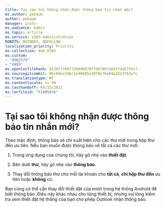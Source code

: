 ```yaml
---
title: Tại sao tôi không nhận được thông báo tin nhắn mới?
ms.author: pebaum
author: pebaum
manager: scotv
ms.audience: Admin
ms.topic: article
ms.service: o365-administration
ROBOTS: NOINDEX, NOFOLLOW
localization_priority: Priority
ms.collection: Adm_O365
ms.custom:
- "9002579"
- "4995"
ms.openlocfilehash: 6128f1f68f33b0d6070ffd6f867a65ff4a5716c7
ms.sourcegitcommit: 8bc60ec34bc1e40685e3976576e04a2623f63a7c
ms.translationtype: MT
ms.contentlocale: vi-VN
ms.lasthandoff: 04/15/2021
ms.locfileid: "51805816"
---
```

# <a name="why-dont-i-get-new-message-notifications"></a>Tại sao tôi không nhận được thông báo tin nhắn mới?

Theo mặc định, thông báo sẽ chỉ xuất hiện cho các thư mới trong hộp thư đến ưu tiên. Nếu bạn muốn được thông báo về tất cả các thư mới:

1. Trong ứng dụng của chúng tôi, hãy gõ nhẹ vào **thiết đặt**.

2. Bên dưới **thư**, hãy gõ nhẹ vào **thông báo**.

3. Thay đổi thông báo thư cho mỗi tài khoản cho **tất cả**, **chỉ hộp thư đến** ưu tiên hoặc **không** có.

Bạn cũng có thể cần thay đổi thiết đặt của mình trong hệ thống Android để biết thông báo. Điều này khác nhau cho từng thiết bị, nhưng vui lòng kiểm tra xem thiết đặt hệ thống của bạn cho phép Outlook nhận thông báo.
